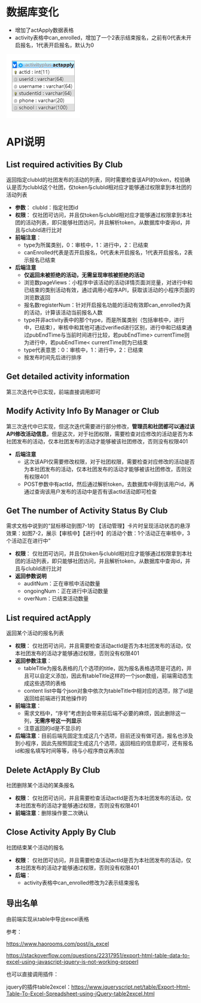 # 数据库变化
- 增加了actApply数据表格
- activity表格中can_enrolled，增加了一个2表示结束报名，之前有0代表未开启报名，1代表开启报名，默认为0

![actapply表格](../picture/actapply.png)

# API说明
## List required activities By Club
返回指定clubId的社团发布的活动的列表，同时需要检查该API的token，校验确认是否为clubId这个社团，仅token与clubId相对应才能够通过权限拿到本社团的活动列表
- **参数**： clubId：指定社团id
- **权限**： 仅社团可访问，并且仅token与clubId相对应才能够通过权限拿到本社团的活动列表，即只能够社团访问，并且解析token，从数据库中查询id，并且与clubId进行比对
- **前端注意**：
    - type为所属类别，0：审核中，1：进行中，2：已结束
    - canEnrolled代表是否开启报名，0代表未开启报名，1代表开启报名，2表示报名已结束
- **后端注意**
    - **仅返回未被拒绝的活动，无需呈现审核被拒绝的活动**
    - 浏览数pageViews：小程序中该活动的活动详情页面浏览量，对进行中和已结束的类别活动有效，通过调用小程序API，获取该活动的小程序页面的浏览数返回
    - 报名数registerNum：针对开启报名功能的活动有效即can_enrolled为真的活动，计算该活动当前报名人数
    - type并非activity表中的那个type，而是所属类别（包括审核中，进行中，已结束），审核中和其他可通过verified进行区别，进行中和已结束通过pubEndTime与当前时间进行比较，若pubEndTime> currentTime则为进行中，若pubEndTime< currentTime则为已结束
    - type代表意思：0：审核中，1：进行中，2：已结束
    - 按发布时间先后进行排序


## Get detailed activity information
第三次迭代中已实现，前端直接调用即可

## Modify Activity Info By Manager or Club
第三次迭代中已实现，但这次迭代需要进行部分修改，**管理员和社团都可以通过该API修改活动信息**，但是这次，对于社团权限，需要检查对应修改的活动是否为本社团发布的活动，仅本社团发布的活动才能够被该社团修改，否则没有权限401
- **后端注意**
    - 这次该API仅需要修改权限，对于社团权限，需要检查对应修改的活动是否为本社团发布的活动，仅本社团发布的活动才能够被该社团修改，否则没有权限401
    - POST参数中有actId，然后通过解析token，去数据库中得到该用户id，再通过查询该用户发布的活动中是否有该actId活动即可检查

## Get The number of Activity Status By Club
需求文档中说到的“鼠标移动到图7-1的 【活动管理】卡片时呈现活动状态的悬浮效果：如图7-2，展示【审核中】【进行中】的活动个数：1个活动正在审核中，3个活动正在进行中”
- **权限**： 仅社团可访问，并且仅token与clubId相对应才能够通过权限拿到本社团的活动列表，即只能够社团访问，并且解析token，从数据库中查询id，并且与clubId进行比对
- **返回参数说明**
    - auditNum：正在审核中活动数量
    - ongoingNum：正在进行中活动数量
    - overNum：已结束活动数量

## List required actApply
返回某个活动的报名列表
- **权限**： 仅社团可访问，并且需要检查活动actId是否为本社团发布的活动，仅本社团发布的活动才能够通过权限，否则没有权限401
- **返回参数注意**：
    - tableTitle为报名表格的几个选项的title，因为报名表格选项是可选的，并且可以自定义添加，因此有tableTitle这样的一个json数组，前端需动态生成这些选项的表格
    - content list中每个json对象中依次为tableTitle中相对应的选项，除了id是返回给前端进行其他操作的
- **前端注意**：
    - 需求文档中，“序号”考虑到会带来前后端不必要的麻烦，因此删除这一列，**无需序号这一列显示**
    - 注意返回的id是不显示的
- **后端注意**：目前后端先固定生成这几个选项，目前还没有做可选，报名也涉及到小程序，因此先按照固定生成这几个选项，返回相应的信息即可，还有报名id和报名填写时间等等，待与小程序商议再添加

## Delete ActApply By Club
社团删除某个活动的某条报名
- **权限**： 仅社团可访问，并且需要检查活动actId是否为本社团发布的活动，仅本社团发布的活动才能够通过权限，否则没有权限401
- **前端注意**：删除操作要二次确认

## Close Activity Apply By Club
社团结束某个活动的报名
- **权限**： 仅社团可访问，并且需要检查活动actId是否为本社团发布的活动，仅本社团发布的活动才能够通过权限，否则没有权限401
- **后端**：
    - activity表格中can_enrolled修改为2表示结束报名

## 导出名单
由前端实现从table中导出excel表格

参考：

https://www.haorooms.com/post/js_excel

https://stackoverflow.com/questions/22317951/export-html-table-data-to-excel-using-javascript-jquery-is-not-working-properl

也可以直接调用插件：

jquery的插件table2excel：https://www.jqueryscript.net/table/Export-Html-Table-To-Excel-Spreadsheet-using-jQuery-table2excel.html
